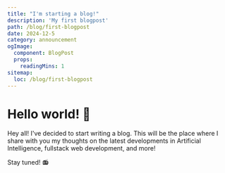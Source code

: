 ```yaml
---
title: "I'm starting a blog!"
description: 'My first blogpost'
path: /blog/first-blogpost
date: 2024-12-5
category: announcement
ogImage:
  component: BlogPost
  props:
    readingMins: 1
sitemap:
  loc: /blog/first-blogpost
---
```


# Hello world! 👋

Hey all! I've decided to start writing a blog.
This will be the place where I share with you my thoughts on the latest developments in Artificial Intelligence, fullstack web development, and more!

Stay tuned! 📻
